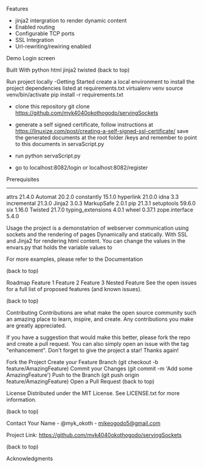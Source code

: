 Features
- jinja2 intergration to render dynamic content
- Enabled routing
- Configurable TCP ports
- SSL  Integration
- Url-rewriting/rewiring enabled

Demo
Login screen 


Built With
python
html
jinja2
twisted
(back to top)

Run project locally
-Getting Started
 create a local environment to install the project dependencies listed at requirements.txt
 virtualenv venv
 source venv/bin/activate
 pip install -r requirements.txt
- clone this repository git clone https://github.com/myk4040okothogodo/servingSockets

- generate a self signed certificate, follow instructions at https://linuxize.com/post/creating-a-self-signed-ssl-certificate/
  save the generated documents at the root folder /keys and remember to point to this documents in       servaScript.py  

- run  python servaScript.py
- go to localhost:8082/login or localhost:8082/register
 


Prerequisites

----------------- -------
attrs             21.4.0
Automat           20.2.0
constantly        15.1.0
hyperlink         21.0.0
idna              3.3
incremental       21.3.0
Jinja2            3.0.3
MarkupSafe        2.0.1
pip               21.3.1
setuptools        59.6.0
six               1.16.0
Twisted           21.7.0
typing_extensions 4.0.1
wheel             0.37.1
zope.interface    5.4.0


Usage
the project is a demonstatrion of webserver communication using sockets and the rendering of pages Dynamically and statically. With SSL and Jinja2 for rendering html content.
You can change the values in the envars.py that holds the variable values to 

For more examples, please refer to the Documentation

(back to top)

Roadmap
 Feature 1
 Feature 2
 Feature 3
 Nested Feature
See the open issues for a full list of proposed features (and known issues).

(back to top)

Contributing
Contributions are what make the open source community such an amazing place to learn, inspire, and create. Any contributions you make are greatly appreciated.

If you have a suggestion that would make this better, please fork the repo and create a pull request. You can also simply open an issue with the tag "enhancement". Don't forget to give the project a star! Thanks again!

Fork the Project
Create your Feature Branch (git checkout -b feature/AmazingFeature)
Commit your Changes (git commit -m 'Add some AmazingFeature')
Push to the Branch (git push origin feature/AmazingFeature)
Open a Pull Request
(back to top)

License
Distributed under the MIT License. See LICENSE.txt for more information.

(back to top)

Contact
Your Name - @myk_okoth - mikeogodo5@gmail.com

Project Link: https://github.com/myk4040okothogodo/servingSockets

(back to top)

Acknowledgments

